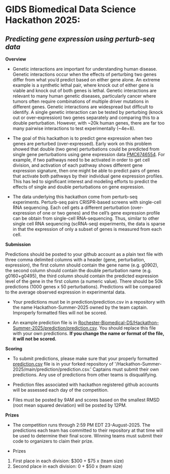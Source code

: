 
# **GIDS Biomedical Data Science Hackathon 2025:** 
## _Predicting gene expression using perturb-seq data_ 

**Overview**

- Genetic interactions are important for understanding human disease. Genetic interactions occur when the effects of perturbing two genes differ from what you’d predict based on either gene alone. An extreme example is a synthetic lethal pair, where knock out of either gene is viable and knock out of both genes is lethal. Genetic interactions are relevant to many human genetic diseases, particularly cancer where tumors often require combinations of multiple driver mutations in different genes. Genetic interactions are widespread but difficult to identify. A single genetic interaction can be tested by perturbing (knock out or over-expression) two genes separately and comparing this to a double perturbation. However, with ~20k human genes, there are far too many pairwise interactions to test experimentally (~4e+8).

- The goal of this hackathon is to predict gene expression when two genes are perturbed (over-expressed). Early work on this problem showed that double (two gene) perturbations could be predicted from single gene perturbations using gene expression data [PMC6746554](https://pubmed.ncbi.nlm.nih.gov/31395745/). For example, if two pathways need to be activated in order to get cell division, and activation of each pathway shows different gene expression signature, then one might be able to predict pairs of genes that activate both pathways by their individual gene expression profiles. This has led to significant interest and modeling efforts to predict the effects of single and double perturbations on gene expression.

- The data underlying this hackathon come from perturb-seq experiments. Perturb-seq pairs CRISPR-based screens with single-cell RNA sequencing. Each cell gets a different perturbation (over-expression of one or two genes) and the cell’s gene expression profile can be obtain from single-cell RNA-sequencing. Thus, similar to other single cell RNA sequencing (scRNA-seq) experiments, the data is sparse in that the expression of only a subset of genes is measured from each cell.


**Submission**

Predictions should be posted to your github account as a plain text file with three comma delimited columns with a header (gene, perturbation, expression), the first column should contain the gene name (e.g. g0902), the second column should contain the double perturbation name (e.g. g0160+g0495), the third column should contain the predicted expression level of the gene in the first column (a numeric value). There should be 50k predictions (1000 genes x 50 perturbations). Predictions will be compared to the average observed expression in experimental data. 

- Your predictions must be in prediction/prediction.csv in a repository with the name Hackathon-Summer-2025 owned by the team captain. Improperly formatted files will not be scored. 

- An example prediction file is in [Rochester-Biomedical-DS/Hackathon-Summer-2025/prediction/prediction.csv]((prediction/prediction.csv)). You should replace this file with your own predictions. **If you change the name or format of the file, it will not be scored.**

**Scoring**

- To submit predictions, please make sure that your properly formatted [prediction.csv](prediction/prediction.csv) file is in your forked repository of '/Hackathon-Summer-2025/main/prediction/prediction.csv.' Captains must submit their own predictions. Any use of predictions from other teams is disqualifying.  

- Prediction files associated with hackathon registered github accounts will be assessed each day of the competition. 

- Files must be posted by 9AM and scores based on the smallest RMSD (root mean squared deviation) will be posted by 12PM.

**Prizes**
- The competition runs through 2:59 PM EDT 23-August-2025.  The predictions each team has committed to their repository at that time will be used to determine their final score. Winning teams must submit their code to organizers to claim their prize. 

- Prizes
1.  First place in each division: $300 + $75 x (team size)
2.  Second place in each division: 0 + $50 x (team size)

